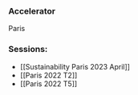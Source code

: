 
### Accelerator
Paris
 
### Sessions: 
- [[Sustainability Paris 2023 April]]
- [[Paris 2022 T2]]
- [[Paris 2022 T5]]


